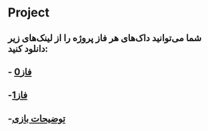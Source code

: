 # Project
## شما می‌توانید داک‌های هر فاز پروژه را از لینک‌های زیر دانلود کنید:

## - [فاز0](https://github.com/AdvancedProgrammingSUT2022/Project/blob/main/Phase0/main/Phase0.pdf)

## -[فاز1](https://github.com/AdvancedProgrammingSUT2022/Project/blob/main/P1hase1/main/Phase1.pdf)

## -[توضیحات بازی](https://github.com/AdvancedProgrammingSUT2022/Project/blob/main/Game/main/Game.pdf)
